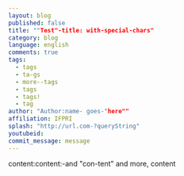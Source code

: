 ```yaml
---
layout: blog
published: false
title: ""Test"-title: with-special-chars"
category: blog
language: english
comments: true
tags: 
  - tags
  - ta-gs
  - more--tags
  - tags
  - tags!
  - tag
author: "Author:name- goes-"here""
affiliation: IFPRI
splash: "http://url.com-?queryString"
youtubeid: 
commit_message: message
---
```

content:content:-and "con-tent" and more, content